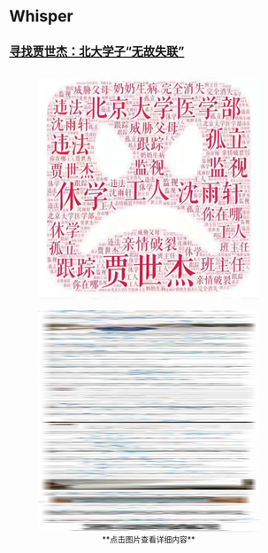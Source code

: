 # Whisper
## [寻找贾世杰：北大学子“无故失联”](https://github.com/spiralofsilence/Whisper/blob/master/%E5%BE%AE%E4%BF%A1%E5%9B%BE%E7%89%87_20181130142011.jpg?raw=true)
<br/>
<div align=center> 
<img src="/微信图片_20181130142011.jpg" width="400" height="400">
<br/>
<br/>
<div align=center> 
<img src="/微信图片_20181130142020.jpg" width="400" height="400">
<br/>
<center>**点击图片查看详细内容**</center>
<br/>
